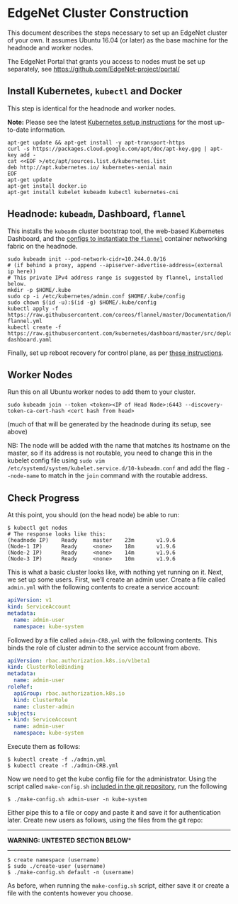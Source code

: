 # EdgeNet Cluster Construction

This document describes the steps necessary to set up an EdgeNet cluster
of your own. It assumes Ubuntu 16.04 (or later) as the base machine for
the headnode and worker nodes.

The EdgeNet Portal that grants you access to nodes must be set up
separately, see https://github.com/EdgeNet-project/portal/


## Install Kubernetes, `kubectl` and Docker

This step is identical for the headnode and worker nodes.

**Note:** Please see the latest [Kubernetes setup instructions](https://kubernetes.io/docs/tasks/tools/install-kubectl/#install-kubectl)
for the most up-to-date information.

```
apt-get update && apt-get install -y apt-transport-https
curl -s https://packages.cloud.google.com/apt/doc/apt-key.gpg | apt-key add -
cat <<EOF >/etc/apt/sources.list.d/kubernetes.list
deb http://apt.kubernetes.io/ kubernetes-xenial main
EOF
apt-get update 
apt-get install docker.io 
apt-get install kubelet kubeadm kubectl kubernetes-cni
```

## Headnode: `kubeadm`, Dashboard, `flannel`

This installs the `kubeadm` cluster bootstrap tool, the web-based Kubernetes
Dashboard, and the [configs to instantiate the `flannel`](https://github.com/coreos/flannel/blob/master/Documentation/kube-flannel.yml)
container networking fabric on the headnode.

```
sudo kubeadm init --pod-network-cidr=10.244.0.0/16
# (if behind a proxy, append --apiserver-advertise-address=(external ip here))
# This private IPv4 address range is suggested by flannel, installed below.
mkdir -p $HOME/.kube
sudo cp -i /etc/kubernetes/admin.conf $HOME/.kube/config
sudo chown $(id -u):$(id -g) $HOME/.kube/config
kubectl apply -f https://raw.githubusercontent.com/coreos/flannel/master/Documentation/kube-flannel.yml
kubectl create -f https://raw.githubusercontent.com/kubernetes/dashboard/master/src/deploy/recommended/kubernetes-dashboard.yaml
```

Finally, set up reboot recovery for control plane, as per
[these instructions](http://stytex.de/blog/2018/01/16/how-to-recover-self-hosted-kubeadm-kubernetes-cluster-after-reboot/).


## Worker Nodes

Run this on all Ubuntu worker nodes to add them to your cluster.

```
sudo kubeadm join --token <token><IP of Head Node>:6443 --discovery-token-ca-cert-hash <cert hash from head>
```
(much of that will be generated by the headnode during its setup, see above)

NB: The node will be added with the name that matches its hostname on the
master, so if its address is not routable, you need to change this in the
kubelet config file using `sudo vim /etc/systemd/system/kubelet.service.d/10-kubeadm.conf`
and add the flag `--node-name` to match in the `join` command with the routable
address.


## Check Progress

At this point, you should (on the head node) be able to run:

```
$ kubectl get nodes
# The response looks like this:
(headnode IP)    Ready     master    23m       v1.9.6
(Node-1 IP)      Ready     <none>    18m       v1.9.6
(Node-2 IP)      Ready     <none>    14m       v1.9.6
(Node-3 IP)      Ready     <none>    10m       v1.9.6
```

This is what a basic cluster looks like, with nothing yet running on it.
Next, we set up some users. First, we’ll create an admin user.
Create a file called `admin.yml` with the following contents to
create a service account:

```yaml
apiVersion: v1
kind: ServiceAccount
metadata:
  name: admin-user
  namespace: kube-system
```

Followed by a file called `admin-CRB.yml` with the following contents.
This binds the role of cluster admin to the service account from above.

```yaml
apiVersion: rbac.authorization.k8s.io/v1beta1
kind: ClusterRoleBinding
metadata:
  name: admin-user
roleRef:
  apiGroup: rbac.authorization.k8s.io
  kind: ClusterRole
  name: cluster-admin
subjects:
- kind: ServiceAccount
  name: admin-user
  namespace: kube-system
```

Execute them as follows:

```
$ kubectl create -f ./admin.yml
$ kubectl create -f ./admin-CRB.yml
```

Now we need to get the kube config file for the administrator.  Using the
script called `make-config.sh` [included in the git repository](https://github.com/EdgeNet-project/headnode/blob/master/user_files/scripts/make-config.sh),
run the following

```
$ ./make-config.sh admin-user -n kube-system
```

Either pipe this to a file or copy and paste it and save it for authentication later.
Create new users as follows, using the files from the git repo:

-----------

**WARNING: UNTESTED SECTION BELOW***

-----------

```
$ create namespace (username)
$ sudo ./create-user (username) 
$ ./make-config.sh default -n (username)
```

As before, when running the `make-config.sh` script, either save it
or create a file with the contents however you choose.
